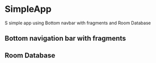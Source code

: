 # SimpleApp
S simple app using Bottom navbar with fragments and Room Database
## Bottom navigation bar with fragments
## Room Database

